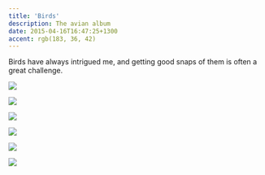 ```yaml
---
title: 'Birds'
description: The avian album
date: 2015-04-16T16:47:25+1300
accent: rgb(183, 36, 42)
---
```


Birds have always intrigued me, and getting good snaps of them is often a great challenge.

![][1]

![][2]

![][3]

![][4]

![][5]

![][6]

[1]: ./birds-1.jpg
[2]: ./birds-2.jpg
[3]: ./birds-3.jpg
[4]: ./birds-4.jpg
[5]: ./birds-5.jpg
[6]: ./birds-6.jpg
